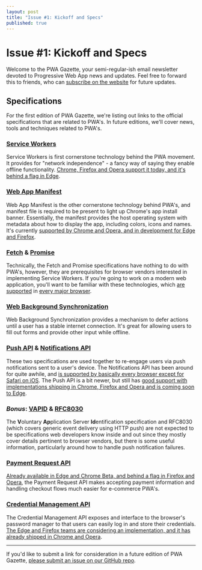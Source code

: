 ```yaml
---
layout: post
title: "Issue #1: Kickoff and Specs"
published: true
---
```


# Issue #1: Kickoff and Specs

Welcome to the PWA Gazette, your semi-regular-ish email newsletter devoted to Progressive Web App news and updates. Feel free to forward this to friends, who can [subscribe on the website](http://pwagazette.com/) for future updates.

## Specifications
For the first edition of PWA Gazette, we're listing out links to the official specifications that are related to PWA's. In future editions, we'll cover news, tools and techniques related to PWA's.

### [Service Workers](https://w3c.github.io/ServiceWorker/v1/)
Service Workers is first cornerstone technology behind the PWA movement. It provides for "network independence" - a fancy way of saying they enable offline functionality. [Chrome, Firefox and Opera support it today, and it's behind a flag in Edge](http://www.caniuse.com/#feat=serviceworkers).

### [Web App Manifest](https://w3c.github.io/manifest/)
Web App Manifest is the other cornerstone technology behind PWA's, and manifest file is required to be present to light up Chrome's app install banner. Essentially, the manifest provides the host operating system with metadata about how to display the app, including colors, icons and names. It's currently [supported by Chrome and Opera, and in development for Edge and Firefox](http://www.caniuse.com/#feat=web-app-manifest).

### [Fetch](https://fetch.spec.whatwg.org/) & [Promise](http://www.ecma-international.org/ecma-262/6.0/#sec-promise-objects)
Technically, the Fetch and Promise specifications have nothing to do with PWA's, however, they are prerequisites for browser vendors interested in implementing Service Workers. If you're going to work on a modern web application, you'll want to be familiar with these technologies, which [are supported](http://www.caniuse.com/#feat=fetch) in [every major browser](http://www.caniuse.com/#feat=promises).

### [Web Background Synchronization](https://wicg.github.io/BackgroundSync/spec/)
Web Background Synchronization provides a mechanism to defer actions until a user has a stable internet connection. It's great for allowing users to fill out forms and provide other input while offline.

### [Push API](https://www.w3.org/TR/push-api/) & [Notifications API](https://notifications.spec.whatwg.org/)
These two specifications are used together to re-engage users via push notifications sent to a user's device. The Notifications API has been around for quite awhile, and [is supported by basically every browser except for Safari on iOS](http://www.caniuse.com/#feat=notifications). The Push API is a bit newer, but still has [good support with implementations shipping in Chrome, Firefox and Opera and is coming soon to Edge](http://www.caniuse.com/#feat=push-api).

### *Bonus*: [VAPID](https://tools.ietf.org/html/draft-ietf-webpush-vapid-03) & [RFC8030](https://tools.ietf.org/html/rfc8030)
The **V**oluntary **Ap**plication Server **Id**entification specification and RFC8030 (which covers generic event delivery using HTTP push) are not expected to be specifications web developers know inside and out since they mostly cover details pertinent to browser vendors, but there is some useful information, particularly around how to handle push notification failures.

### [Payment Request API](https://www.w3.org/TR/payment-request/)
[Already available in Edge and Chrome Beta, and behind a flag in Firefox and Opera](http://www.caniuse.com/#feat=payment-request), the Payment Request API makes accepting payment information and handling checkout flows much easier for e-commerce PWA's.

### [Credential Management API](https://www.w3.org/TR/credential-management/)
The Credential Management API exposes and interface to the browser's password manager to that users can easily log in and store their credentials. [The Edge and Firefox teams are considering an implementation, and it has already shipped in Chrome and Opera](http://www.caniuse.com/#feat=credential-management).

---

If you'd like to submit a link for consideration in a future edition of PWA Gazette, [please submit an issue on our GitHub repo](https://github.com/nikmd23/pwa-gazette/issues/new).